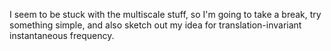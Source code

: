I seem to be stuck with the multiscale stuff, so I'm going to take a break, try something simple, and also sketch out my idea
for translation-invariant instantaneous frequency.